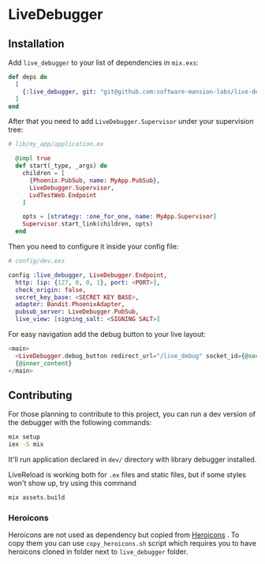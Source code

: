 # LiveDebugger

## Installation

Add `live_debugger` to your list of dependencies in `mix.exs`:

```elixir
def deps do
  [
    {:live_debugger, git: "git@github.com:software-mansion-labs/live-debugger.git", tag: "v0.0.2", only: :dev}
  ]
end
```

After that you need to add `LiveDebugger.Supervisor` under your supervision tree:

```elixir
# lib/my_app/application.ex

  @impl true
  def start(_type, _args) do
    children = [
      {Phoenix.PubSub, name: MyApp.PubSub},
      LiveDebugger.Supervisor,
      LvdTestWeb.Endpoint
    ]

    opts = [strategy: :one_for_one, name: MyApp.Supervisor]
    Supervisor.start_link(children, opts)
  end

```

Then you need to configure it inside your config file:

```elixir
# config/dev.exs

config :live_debugger, LiveDebugger.Endpoint,
  http: [ip: {127, 0, 0, 1}, port: <PORT>],
  check_origin: false,
  secret_key_base: <SECRET KEY BASE>,
  adapter: Bandit.PhoenixAdapter,
  pubsub_server: LiveDebugger.PubSub,
  live_view: [signing_salt: <SIGNING SALT>]

```

For easy navigation add the debug button to your live layout:

```Elixir
<main>
  <LiveDebugger.debug_button redirect_url="/live_debug" socket_id={@socket.id} />
  {@inner_content}
</main>
```

## Contributing

For those planning to contribute to this project, you can run a dev version of the debugger with the following commands:

```bash
mix setup
iex -S mix
```

It'll run application declared in `dev/` directory with library debugger installed.

LiveReload is working both for `.ex` files and static files, but if some styles won't show up, try using this command

```bash
mix assets.build
```

### Heroicons

Heroicons are not used as dependency but copied from [Heroicons](https://github.com/tailwindlabs/heroicons) .
To copy them you can use `copy_heroicons.sh` script which requires you to have heroicons cloned in folder next to `live_debugger` folder.
